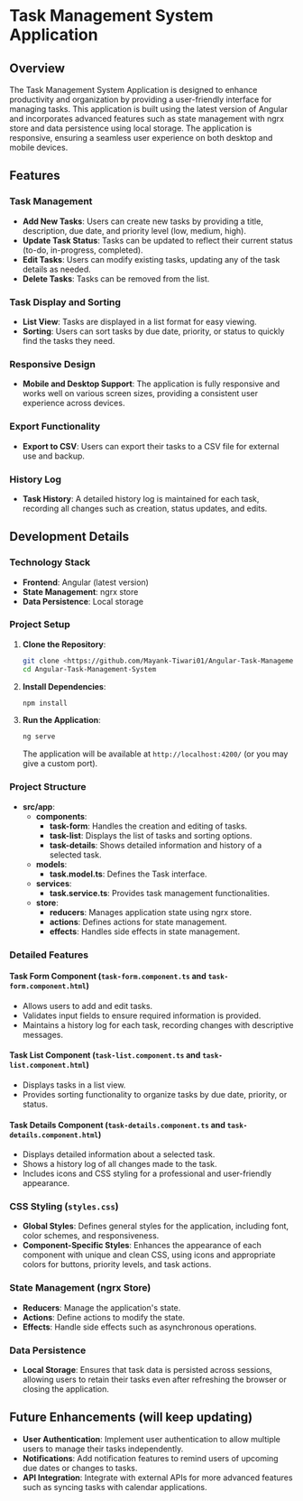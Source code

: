 # Task Management System Application

## Overview

The Task Management System Application is designed to enhance productivity and organization by providing a user-friendly interface for managing tasks. This application is built using the latest version of Angular and incorporates advanced features such as state management with ngrx store and data persistence using local storage. The application is responsive, ensuring a seamless user experience on both desktop and mobile devices.

## Features

### Task Management
- **Add New Tasks**: Users can create new tasks by providing a title, description, due date, and priority level (low, medium, high).
- **Update Task Status**: Tasks can be updated to reflect their current status (to-do, in-progress, completed).
- **Edit Tasks**: Users can modify existing tasks, updating any of the task details as needed.
- **Delete Tasks**: Tasks can be removed from the list.

### Task Display and Sorting
- **List View**: Tasks are displayed in a list format for easy viewing.
- **Sorting**: Users can sort tasks by due date, priority, or status to quickly find the tasks they need.

### Responsive Design
- **Mobile and Desktop Support**: The application is fully responsive and works well on various screen sizes, providing a consistent user experience across devices.

### Export Functionality
- **Export to CSV**: Users can export their tasks to a CSV file for external use and backup.

### History Log
- **Task History**: A detailed history log is maintained for each task, recording all changes such as creation, status updates, and edits.

## Development Details

### Technology Stack
- **Frontend**: Angular (latest version)
- **State Management**: ngrx store
- **Data Persistence**: Local storage

### Project Setup

1. **Clone the Repository**:
    ```bash
    git clone <https://github.com/Mayank-Tiwari01/Angular-Task-Management-System.git>
    cd Angular-Task-Management-System
    ```

2. **Install Dependencies**:
    ```bash
    npm install
    ```

3. **Run the Application**:
    ```bash
    ng serve
    ```

    The application will be available at `http://localhost:4200/` (or you may give a custom port).

### Project Structure

- **src/app**:
  - **components**:
    - **task-form**: Handles the creation and editing of tasks.
    - **task-list**: Displays the list of tasks and sorting options.
    - **task-details**: Shows detailed information and history of a selected task.
  - **models**:
    - **task.model.ts**: Defines the Task interface.
  - **services**:
    - **task.service.ts**: Provides task management functionalities.
  - **store**:
    - **reducers**: Manages application state using ngrx store.
    - **actions**: Defines actions for state management.
    - **effects**: Handles side effects in state management.

### Detailed Features

#### Task Form Component (`task-form.component.ts` and `task-form.component.html`)
- Allows users to add and edit tasks.
- Validates input fields to ensure required information is provided.
- Maintains a history log for each task, recording changes with descriptive messages.

#### Task List Component (`task-list.component.ts` and `task-list.component.html`)
- Displays tasks in a list view.
- Provides sorting functionality to organize tasks by due date, priority, or status.

#### Task Details Component (`task-details.component.ts` and `task-details.component.html`)
- Displays detailed information about a selected task.
- Shows a history log of all changes made to the task.
- Includes icons and CSS styling for a professional and user-friendly appearance.

### CSS Styling (`styles.css`)
- **Global Styles**: Defines general styles for the application, including font, color schemes, and responsiveness.
- **Component-Specific Styles**: Enhances the appearance of each component with unique and clean CSS, using icons and appropriate colors for buttons, priority levels, and task actions.

### State Management (ngrx Store)
- **Reducers**: Manage the application's state.
- **Actions**: Define actions to modify the state.
- **Effects**: Handle side effects such as asynchronous operations.

### Data Persistence
- **Local Storage**: Ensures that task data is persisted across sessions, allowing users to retain their tasks even after refreshing the browser or closing the application.

## Future Enhancements (will keep updating)

- **User Authentication**: Implement user authentication to allow multiple users to manage their tasks independently.
- **Notifications**: Add notification features to remind users of upcoming due dates or changes to tasks.
- **API Integration**: Integrate with external APIs for more advanced features such as syncing tasks with calendar applications.

